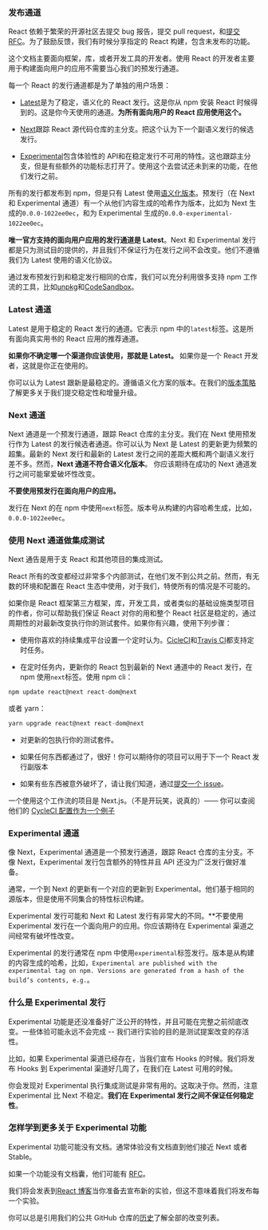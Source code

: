 ### 发布通道

React 依赖于繁荣的开源社区去提交 bug 报告，提交 pull request，和[提交 RFC]()。为了鼓励反馈，我们有时候分享指定的 React 构建，包含未发布的功能。

这个文档主要面向框架，库，或者开发工具的开发者。使用 React 的开发者主要用于构建面向用户的应用不需要当心我们的预发行通道。

每一个 React 的发行通道都是为了单独的用户场景：

- [Latest]()是为了稳定，语义化的 React 发行。这是你从 npm 安装 React 时候得到的。这是你今天使用的通道。**为所有面向用户的 React 应用使用这个。**

- [Next]()跟踪 React 源代码仓库的主分支。把这个认为下一个副语义发行的候选发行。

- [Experimental]()包含体验性的 API和在稳定发行不可用的特性。这也跟踪主分支，但是有些额外的功能标志打开了。使用这个去尝试还未到来的功能，在他们发行之前。

所有的发行都发布到 npm，但是只有 Latest 使用[语义化版本]()。预发行（在 Next 和 Experimental 通道）有一个从他们内容生成的哈希作为版本，比如为 Next 生成的`0.0.0-1022ee0ec`，和为 Experimental 生成的`0.0.0-experimental-1022ee0ec`。

**唯一官方支持的面向用户应用的发行通道是 Latest**。Next 和 Experimental 发行都是只为测试目的提供的，并且我们不保证行为在发行之间不会改变。他们不遵循我们为 Latest 使用的语义化协议。

通过发布预发行到和稳定发行相同的仓库，我们可以充分利用很多支持 npm 工作流的工具，比如[unpkg]()和[CodeSandbox]()。

### Latest 通道

Latest 是用于稳定的 React 发行的通道。它表示 npm 中的`latest`标签。这是所有面向真实用书的 React 应用的推荐通道。

**如果你不确定哪一个渠道你应该使用，那就是 Latest。** 如果你是一个 React 开发者，这就是你正在使用的。

你可以认为 Latest 跟新是最稳定的。遵循语义化方案的版本。在我们的[版本策略]()了解更多关于我们提交稳定性和增量升级。

### Next 通道

Next 通道是一个预发行通道，跟踪 React 仓库的主分支。我们在 Next 使用预发行作为 Latest 的发行候选者通道。你可以认为 Next 是 Latest 的更新更为频繁的超集。最新的 Next 发行和最新的 Latest 发行之间的差距大概和两个副语义发行差不多。然而，**Next 通道不符合语义化版本**。 你应该期待在成功的 Next 通道发行之间可能窜爱破坏性改变。

**不要使用预发行在面向用户的应用。**

发行在 Next 的在 npm 中使用`next`标签。版本号从构建的内容哈希生成，比如，`0.0.0-1022ee0ec`。

### 使用 Next 通道做集成测试

Next 通告是用于支 React 和其他项目的集成测试。

React 所有的改变都经过非常多个内部测试，在他们发不到公共之前。然而，有无数的环境和配置在 React 生态中使用，对于我们，特使所有的情况是不可能的。

如果你是 React 框架第三方框架，库，开发工具，或者类似的基础设施类型项目的作者，你可以帮助我们保证 React 对你的用和整个 React 社区是稳定的，通过周期性的对最新改变执行你的测试套件。如果你有兴趣，使用下列步骤：

- 使用你喜欢的持续集成平台设置一个定时认为。[CicleCI]()和[Travis CI]()都支持定时任务。

- 在定时任务内，更新你的 React 包到最新的 Next 通道中的 React 发行，在 npm 使用`next`标签。使用 npm cli：
```jsx harmony
npm update react@next react-dom@next
```
或者 yarn：
```jsx harmony
yarn upgrade react@next react-dom@next
```

- 对更新的包执行你的测试套件。

- 如果任何东西都通过了，很好！你可以期待你的项目可以用于下一个 React 发行副版本

- 如果有些东西被意外破坏了，请让我们知道，通过[提交一个 issue]()。

一个使用这个工作流的项目是 Next.js。（不是开玩笑，说真的）—— 你可以查阅他们的 [CycleCI 配置作为一个例子]()

### Experimental 通道

像 Next，Experimental 通道是一个预发行通道，跟踪 React 仓库的主分支。不像 Next，Experimental 发行包含额外的特性并且 API 还没为广泛发行做好准备。

通常，一个到 Next 的更新有一个对应的更新到 Experimental。他们基于相同的源版本，但是使用不同集合的特性标识构建。

Experimental 发行可能和 Next 和 Latest 发行有非常大的不同。**不要使用 Experimental 发行在一个面向用户的应用。你应该期待在 Experimental 渠道之间经常有破坏性改变。

Experimental 的发行通常在 npm 中使用`experimental`标签发行。版本是从构建的内容生成的哈希，比如，` Experimental are published with the experimental tag on npm. Versions are generated from a hash of the build’s contents, e.g. `。

### 什么是 Experimental 发行

Experimental 功能是还没准备好广泛公开的特性，并且可能在完整之前彻底改变。一些体验可能永远不会完成 -- 我们进行实验的目的是测试提案改变的存活性。

比如，如果 Experimental 渠道已经存在，当我们宣布 Hooks 的时候。我们将发布 Hooks 到 Experimental 渠道好几周了，在我们在 Latest 可用的时候。

 你会发现对 Experimental 执行集成测试是非常有用的。这取决于你。然而，注意 Experimental 比 Next 不稳定。**我们在 Experimental 发行之间不保证任何稳定性**。

### 怎样学到更多关于 Experimental 功能

Experimental 功能可能没有文档。通常体验没有文档直到他们接近 Next 或者 Stable。

如果一个功能没有文档囊，他们可能有 [RFC]()。

我们将会发表到[React 博客]()当你准备去宣布新的实验，但这不意味着我们将发布每一个实验。

你可以总是引用我们的公共 GitHub 仓库的[历史]()了解全部的改变列表。



